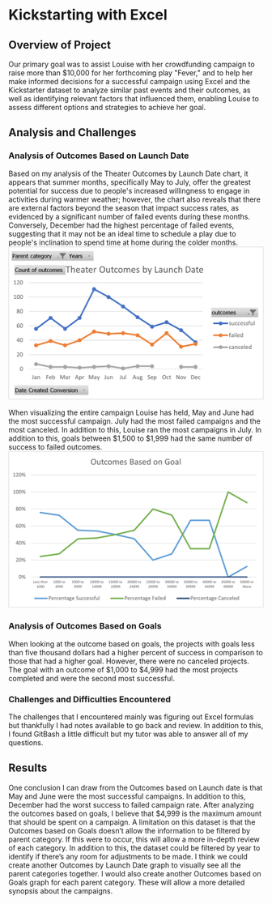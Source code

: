 # Kickstarting with Excel

## Overview of Project
Our primary goal was to assist Louise with her crowdfunding campaign to raise more than $10,000 for her forthcoming play "Fever," and to help her make informed decisions for a successful campaign using Excel and the Kickstarter dataset to analyze similar past events and their outcomes, as well as identifying relevant factors that influenced them, enabling Louise to assess different options and strategies to achieve her goal.

## Analysis and Challenges

### Analysis of Outcomes Based on Launch Date
Based on my analysis of the Theater Outcomes by Launch Date chart, it appears that summer months, specifically May to July, offer the greatest potential for success due to people's increased willingness to engage in activities during warmer weather; however, the chart also reveals that there are external factors beyond the season that impact success rates, as evidenced by a significant number of failed events during these months. Conversely, December had the highest percentage of failed events, suggesting that it may not be an ideal time to schedule a play due to people's inclination to spend time at home during the colder months.
![plot](Resources/Theater_Outcomes_vs_Launch.png)

When visualizing the entire campaign Louise has held, May and June had the most successful campaign. July had the most failed campaigns and the most canceled. In addition to this, Louise ran the most campaigns in July. In addition to this, goals between $1,500 to $1,999 had the same number of success to failed outcomes.
![plot](Resources/Outcomes_vs_Goals.png)

### Analysis of Outcomes Based on Goals
When looking at the outcome based on goals, the projects with goals less than five thousand dollars had a higher percent of success in comparison to those that had a higher goal. However, there were no canceled projects. The goal with an outcome of $1,000 to $4,999 had the most projects completed and were the second most successful.


### Challenges and Difficulties Encountered
The challenges that I encountered mainly was figuring out Excel formulas but thankfully I had notes available to go back and review. In addition to this, I found GitBash a little difficult but my tutor was able to answer all of my questions.

## Results

One conclusion I can draw from the Outcomes based on Launch date is that May and June were the most successful campaigns. In addition to this, December had the worst success to failed campaign rate.
After analyzing the outcomes based on goals, I believe that $4,999 is the maximum amount that should be spent on a campaign.
A limitation on this dataset is that the Outcomes based on Goals doesn’t allow the information to be filtered by parent category. If this were to occur, this will allow a more in-depth review of each category. In addition to this, the dataset could be filtered by year to identify if there’s any room for adjustments to be made.
I think we could create another Outcomes by Launch Date graph to visually see all the parent categories together. I would also create another Outcomes based on Goals graph for each parent category. These will allow a more detailed synopsis about the campaigns.

